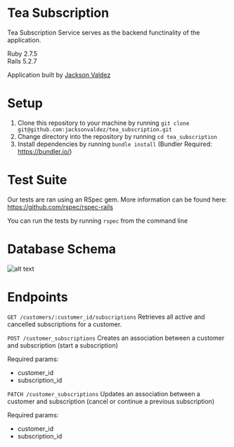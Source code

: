 # Tea Subscription

Tea Subscription Service serves as the backend functinality of the application.

Ruby 2.7.5  
Rails 5.2.7

Application built by [Jackson Valdez](https://github.com/jacksonvaldez)

# Setup

1. Clone this repository to your machine by running `git clone git@github.com:jacksonvaldez/tea_subscription.git`
2. Change directory into the repository by running `cd tea_subscription`
3. Install dependencies by running `bundle install` (Bundler Required: https://bundler.io/)

# Test Suite
Our tests are ran using an RSpec gem. More information can be found here: https://github.com/rspec/rspec-rails

You can run the tests by running `rspec` from the command line

# Database Schema
![alt text](https://lh3.googleusercontent.com/gjpQbeevqdkn-eFwTdmrFd1znU8s_--RG-MzMUNzLfHA-h1ttqRi7fuP4L1mza2EKZWqnUhEtuemw1ShdwdqCC2BYb70vODyXaz5ng5fClrXm-GIKOIvlwXZo5zUeDX3biZRCpzIGjjAwop6zxbSK8sK0PN1Zxg4wDpCbY12bKMR_79A6LJ4Ygz-8NMkjYMFzyIVJQjaoBRGFkHVXy9Ubg5M60yllnRgskZ0OvOgegQ2Qz7zcYUNxmnghihEesIMwbDIbQnKLJiVZnTkM1fllsb2sASJ7QDWtYnG64xF2TySugNJpSscdodgooCvGW4_cv9rRxL-JLz7Pd23TfazcwPx6SIt_rWURvBn3VYyl5NVTHoz-b-DhOL7Cr8Pm9fQD61fzssI-D9w6PuHn6qifYl7GkN4LGDvdvEGySKJggLBvgkCYhAmmiSxlE9cIDsS9lpLdPwPFqKI91qoClx4fbxuLbZRByXwPsA3H4hEAAjqbH6u2-injnIAgQLpmTRI59W75_28s-QgYBVyEVXb8JfmyRL0eTmn55KoHvY5WnLKbF_nxYg5HgEP3H_iSV_KXInWIwZHqCnLG4Fo4kT5tt1Yol6LNZlZ0I6I7Z-C_fPd_CzN_DvvBhYXyqVQA5nZQNFprYC9qQFP9L7JCte4CTg_jWWnU1uQ36wha-mX8dIE6y7HyhZRHuYaYEOPEk-QVmHUMXama17kkaI7JlgLT0jPCDqVAAdKOEwbaqqdFgSj5vD1ybAqbJf_te_qcm7JlLrrI_fRQB3-akCI33vmob3rzThCHAUr=w1940-h972-no?authuser=0)

# Endpoints
`GET /customers/:customer_id/subscriptions`
Retrieves all active and cancelled subscriptions for a customer.

`POST /customer_subscriptions`
Creates an association between a customer and subscription (start a subscription)

Required params:
- customer_id
- subscription_id

`PATCH /customer_subscriptions`
Updates an association between a customer and subscription (cancel or continue a previous subscription)

Required params:
- customer_id
- subscription_id
